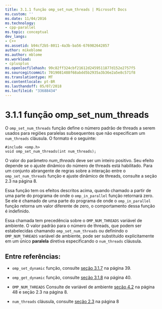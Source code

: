 ```yaml
---
title: 3.1.1 função omp_set_num_threads | Microsoft Docs
ms.custom: ''
ms.date: 11/04/2016
ms.technology:
- cpp-parallel
ms.topic: conceptual
dev_langs:
- C++
ms.assetid: b94cf2b5-8011-4a3b-ba56-676982642857
author: mikeblome
ms.author: mblome
ms.workload:
- cplusplus
ms.openlocfilehash: 99c82ff324cbf21612d2459511877d152e2757f5
ms.sourcegitcommit: 7019081488f68abdd5b2935a3b36e2a5e8c571f8
ms.translationtype: MT
ms.contentlocale: pt-BR
ms.lasthandoff: 05/07/2018
ms.locfileid: "33688434"
---
```

# <a name="311-ompsetnumthreads-function"></a>3.1.1 função omp_set_num_threads
O `omp_set_num_threads` função define o número padrão de threads a serem usados para regiões paralelas subsequentes que não especificam um `num_threads` cláusula. O formato é o seguinte:  
  
```  
#include <omp.h>  
void omp_set_num_threads(int num_threads);  
```  
  
 O valor do parâmetro *num_threads* deve ser um inteiro positivo. Seu efeito depende se o ajuste dinâmico do número de threads está habilitado. Para um conjunto abrangente de regras sobre a interação entre o `omp_set_num_threads` função e ajuste dinâmico de threads, consulte a seção 2.3 na página 8.  
  
 Essa função tem os efeitos descritos acima, quando chamado a partir de uma parte do programa de onde o `omp_in_parallel` função retornará zero. Se ele é chamado de uma parte do programa de onde o `omp_in_parallel` função retorna um valor diferente de zero, o comportamento dessa função é indefinido.  
  
 Essa chamada tem precedência sobre o `OMP_NUM_THREADS` variável de ambiente. O valor padrão para o número de threads, que podem ser estabelecidas chamando `omp_set_num_threads` ou definindo o `OMP_NUM_THREADS` variável de ambiente, pode ser substituído explicitamente em um único **paralela** diretiva especificando o `num_threads` cláusula.  
  
## <a name="cross-references"></a>Entre referências:  
  
-   `omp_set_dynamic` função, consulte [seção 3.1.7](../../parallel/openmp/3-1-7-omp-set-dynamic-function.md) na página 39.  
  
-   `omp_get_dynamic` função, consulte [seção 3.1.8](../../parallel/openmp/3-1-8-omp-get-dynamic-function.md) na página 40.  
  
-   `OMP_NUM_THREADS` Consulte de variável de ambiente [seção 4.2](../../parallel/openmp/4-2-omp-num-threads.md) na página 48 e seção 2.3 na página 8.  
  
-   `num_threads` cláusula, consulte [seção 2.3](../../parallel/openmp/2-3-parallel-construct.md) na página 8